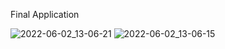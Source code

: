 Final Application

![2022-06-02_13-06-21](https://user-images.githubusercontent.com/93527566/171607379-45463fc1-a4cb-4860-8946-f30e52a40a8a.png)
![2022-06-02_13-06-15](https://user-images.githubusercontent.com/93527566/171607387-58efb7f9-f2a3-40fd-9485-1938b3289b51.png)
